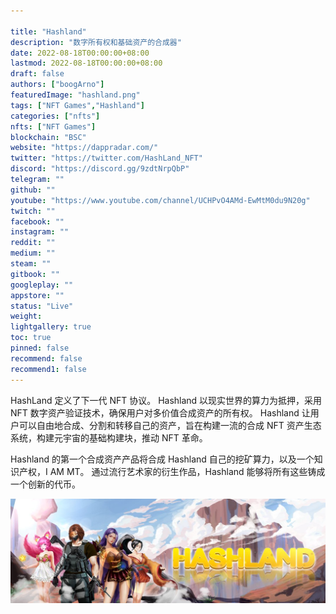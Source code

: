 ```yaml
---

title: "Hashland"
description: "数字所有权和基础资产的合成器"
date: 2022-08-18T00:00:00+08:00
lastmod: 2022-08-18T00:00:00+08:00
draft: false
authors: ["boogArno"]
featuredImage: "hashland.png"
tags: ["NFT Games","Hashland"]
categories: ["nfts"]
nfts: ["NFT Games"]
blockchain: "BSC"
website: "https://dappradar.com/"
twitter: "https://twitter.com/HashLand_NFT"
discord: "https://discord.gg/9zdtNrpQbP"
telegram: ""
github: ""
youtube: "https://www.youtube.com/channel/UCHPvO4AMd-EwMtM0du9N20g"
twitch: ""
facebook: ""
instagram: ""
reddit: ""
medium: ""
steam: ""
gitbook: ""
googleplay: ""
appstore: ""
status: "Live"
weight: 
lightgallery: true
toc: true
pinned: false
recommend: false
recommend1: false
---
```

HashLand 定义了下一代 NFT 协议。 Hashland 以现实世界的算力为抵押，采用 NFT 数字资产验证技术，确保用户对多价值合成资产的所有权。 Hashland 让用户可以自由地合成、分割和转移自己的资产，旨在构建一流的合成 NFT 资产生态系统，构建元宇宙的基础构建块，推动 NFT 革命。

Hashland 的第一个合成资产产品将合成 Hashland 自己的挖矿算力，以及一个知识产权，I AM MT。 通过流行艺术家的衍生作品，Hashland 能够将所有这些铸成一个创新的代币。

![1080x360](1080x360.jpg)